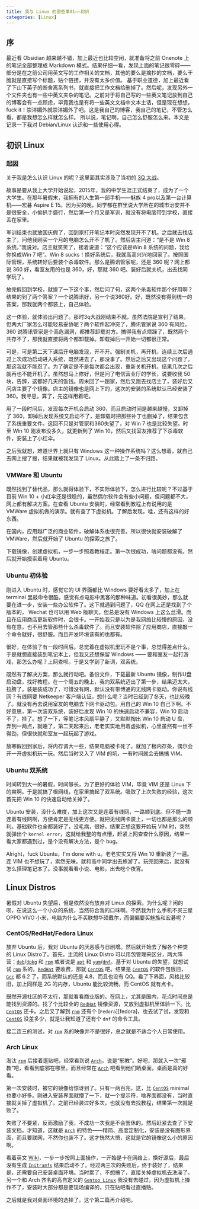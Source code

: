 ```yaml
---
title: 我与 Linux 的那些事01——初识
categories: [Linux]
---
```

## 序
最近看 Obsidian 越来越不错，加上最近也比较空闲，就准备将之前 Onenote 上的笔记全部整理成 Markdown 模式。结果仔细一看，发现上面的笔记很零碎——部分是在之前公司用英文写的工作相关的文档，其他的要么是摘抄的文档，要么干脆就是直接写个标题，贴个链接，并没有太多价值。
基于职业道德，加上最近看了下山下英子的断舍离系列书，就直接把工作文档给删掉了。然后呢，发现另外一个文件夹也有一些中英文夹杂的笔记。之前对于将自己写的一些英文笔记放到自己的博客会有一点顾虑，毕竟我也是有将一些英文文档中文本土话，但是现在想想，fuck it！崇洋媚外就崇洋媚外了吧。这是我自己的博客，我自己的笔记，不管怎么看，都是我想怎么样就怎么样。
所以说，笔记啊，自己怎么舒服怎么来。本文是记录一下我对 Debian/Linux 认识和一些使用心得。

## 初识 Linux

### 起因

关于我是怎么认识 Linux 的呢？这里面其实涉及了当初的 [3Q 大战][3q-competition]。

故事是要从我上大学开始说起，2015年，我的中学生涯正式结束了，成为了一个大学生。在那年暑假末，我拥有的人生第一部手机——魅族 4 pro以及第一台计算机——宏碁 Aspire E 15。因为买的晚，同学都在群里说大学所在的城市治安并不是很安全，小偷扒手盛行，然后第一个月又是军训，就没有将电脑带到学校，直接丢在家里。

军训结束也就放国庆假了，回到家打开笔记本时突然发现开不了机。之后就去找店主了，问他我刚买一个月的电脑怎么开不了机了。然后店主问道：“是不是 Win 8 系统。”我说对。店主就笑笑了，接着说道：“这个应该是Win 8 系统的问题，我给你换成Win 7 吧”。Win 8 sucks！换好系统后，我就高高兴兴地回家了。按照国际管理，系统转好后要装个杀毒软件。那么是腾讯管家呢，还是 360 呢？网上都说 360 好，看室友用的也是 360，好，那就 360 吧。装好后就关机，出去找同学玩了。

放完假回到学校，就提了一下这个事，然后问了句，这两个杀毒软件那个好用啊？结果的到了两个答案？一个说腾讯好，另一个说360好。好，既然没有得到统一的答案，那我就两个都装上，自己体验。

这一体验，就体验出问题了。那时3q大战刚结束不就，虽然法院是宣判了结果，但两大厂家怎么可能轻易妥协呢？两个软件起冲突了，腾讯管家说 360 有风险，360 说腾讯管家是个高危漏洞，都推荐卸载对方。搞得我有点烦躁了，既然两个共存不了，那我就直接将两个都卸载掉。卸载掉后一开始一切都很正常。

可是，可是第二天下课后开电脑发现，开不开。强制关机，再开机，连续三次后通过上次成功启动进入系统，既然进去了，那没事了。然后之后又出现这个问题了。那这我就不能忍了。为了确定是不是每次都会出现，重新关机开机，结果几次之后就再也不能开机了。虽然想马上修好，但是问了电信营业厅的学长，说要收我 50 块，告辞，这都好几天的饭钱。周末回了一趟家，然后又跑去找店主了，装好后又问店主要了个镜像。店主的镜像也是网上下的，这次的安装的系统默认已经安装了 360。我寻思，算了，先这样用着吧。

用了一段时间后，发现每次开机会启动 360，而且启动时间是越来越慢，又卸掉了 360，卸掉后发现系统又启动不了，是卸载时把那些补丁也删掉了，结果包含了系统重要文件。这回不只是对管家和360失望了，对 Win 7 也是比较失望。时至 Win 10 刚发布没多久，就更新到了 Win 10，然后又找室友推荐了下杀毒软件，安装上了小红伞。

之后我就想，难道世界上就只有 Windows 这一种操作系统吗？这么想着，就自己去网上搜了搜，结果就被我发现了 Linux。从此踏上了一条不归路。

### VMWare 和 Ubuntu

既然找到了替代品，那么就得体验下，不实际体验下，怎么进行比较呢？不过基于目前 Win 10 + 小红伞还是很稳的，虽然偶尔软件会有些小问题，但问题都不大，网上都有解决方案。在查看 Ubuntu 安装时，经常看到教程上有说用的是 VMWare 虚拟机做的演示。就有查了下虚拟机。了解后发现，哇，还有这样的好东西。

在国内，应用越广泛的商业软件，破解体系也很完善。所以很快就安装破解了 VMWare，然后就开始了 Ubuntu 的探索之旅了。

下载镜像，创建虚拟机，一步一步照着教程走。第一次很成功，啥问题都没有。然后就开始摸索着用 Ubuntu。

### Ubuntu 初体验

刚进入 Ubuntu 时，感觉它的 UI 界面都比 Windows 要好看太多了，加上在 terminal 里敲命令很酷，感觉有点电影中黑客的那种味道。初看很美妙，那么就要在进一步，安装一些办公软件了。这下就遇到问题了，QQ 在网上还是找到了个版本的， Wechat 也可以用 Web 版聊天。但总是没有 Windows 上这么丝滑。而且在应用商店更新软件时，会很卡。一开始我只是以为是我网络比较慢的原因，没有在意。也不用去管那些什么杀毒软件了。而且安装软件除了应用商店，直接敲一个命令就好，很舒服。而且开发环境该有的也都有。

很好，在体验了有一段时间后。总觉着在虚拟机里玩不是个事，总觉得差点什么。于是就想直接装到笔记本上，但我又还想保留 Windows —— 要和室友一起打游戏，那怎么办呢？上网查呗。于是又学到了新词，双系统。

既然有了解决方案，那么就行动吧。备份文件，下载最新 Ubuntu 镜像，制作U盘启动盘，找好教程。在一个周五的晚上，我向双系统迈出了第一步，结果迈太大，拉胯了。装是装成功了，可惜没有网，默认没有带博通的无线网卡驱动。你说有线网？有线网要 Netkeeper 客户端认证，想什么呢？当时已经到了冬天，也比较晚了。就没有再去说用室友的电脑去下网卡驱动包。用自己的 Win 10 自己下啊。不好意思，第一次装双系统，装好后发现 Win 10 的快速启动不兼容，Win 10 启动不了，挂了。想了一下，等笔记本风扇平静了，又默默掏出 Win 10 启动 U 盘，弄到一两点，就睡了，第二天起来后，老老实实地用着虚拟机，心里虽然有一丝不得劲，但很快就和室友一起玩起了游戏。

放寒假回到家后，将内存调大一些，结果电脑被卡死了。就加了根内存条，偶尔会开一开虚拟机玩一玩。然后当时又入了 VIM 的坑，一有时间就会去搞搞 VIM。

### Ubuntu 双系统

时间转到大一的暑假，时间够长，为了更好的体验 VIM，毕竟 VIM  还是 Linux 下的爽啊。于是就搞了根网线，在家里搞起了双系统。吸取了上次失败的经验，这次首先把 Win 10 的快速启动给关掉了。

Ubuntu 安装，没什么难度，加上这次又是连着有线网，一路顺到底。但不能一直连着有线网啊，方便肯定是无线更方便。就把无线网卡装上，一切也都是那么的顺利。基础软件也全都装好了，没毛病，很好。结果正想这要开始玩 VIM 时，突然就弹出个 `kernel error`，这就给我整的有点懵，赶紧上网查查什么原因，结果一看大家都遇到过，是个没有解决方法，是个 bug。

Alright，fuck Ubuntu，I'm done with u。老老实实又将 Win 10 重新装了一遍。连 VIM 也不想玩了，索然无味。就和高中同学出去旅游了。玩完回来后，就没有怎么搭理笔记本了。没事就看看小说、电影，出去吃个夜宵。

## Linux Distros

暑假对 Ubuntu 失望后，但是依然没有放弃对 Linux 的探索。为什么呢？闲的呗，在说这么一个小众的系统，当然符合我的口味啊。不然我为什么手机不买三星 OPPO VIVO 小米，电脑为什么不买联想华硕戴尔，而偏偏要买魅族和宏碁呢？

### CentOS/RedHat/Fedora Linux
放弃 Ubuntu 后，我对 Ubuntu 的厌恶感与日剧增。然后就开始去了解各个种类的 Linux Distro了。首先，主流的 Linux Distro 可以用包管理来区分，两大阵营：[`deb`][deb]/[`dpkg`][dpkg] 和 [`rpm`][rpm] 或者说是 [`apt`][apt] 和 [`yum`][yum]/[`dnf`][dnf]。基于对 Ubuntu 的失望，就想试试 [`rpm`][rpm] 系的，[`RedHat`][redhat] 要收费，那就 [`CentOS`][centos] 吧。结果是 [`CentOS`][centos] 的软件包很旧，[`Gcc`][gcc] 都 6.2 了，而系统默认的还是 4.8，而且也没有 QQ。看了下界面，风格比较旧，加上同样是 2G 的内存，Ubuntu 能比较流畅，而 CentOS 就有点卡。

既然开源社区的不太行，那就看看商业版的。在网上，尤其是国内，花点时间总是能找到资源的。找了个比较全的 [`RedHat`][redhat] 镜像资源，又放到虚拟机里体验一下。比 [`CentOS`][centos] 还卡。之后又了解到 [`rpm`][rpm] 还有个 [`Fedora`][fedora]，也去试了试，发现和 [`CentOS`][centos] 没差多少，就是让我知道了还有个 `dnf` 的命令工具。

接二连三的测试，对 [`rpm`][rpm] 系的映像并不是很好，总之就是不适合个人日常使用。

### Arch Linux

淘汰 [`rpm`][rpm] 后接着逛贴吧，经常看到说 [`Arch`][arch]，说是“邪教”。好吧，那就入一次“邪教”吧，看看到底邪在哪里。而且经常在 [`Arch`][arch] 吧看到他们晒桌面，桌面是真的好看。

第一次安装时，被它的镜像给惊讶到了。只有一两百兆，这，比 [`CentOS`][centos] minimal 也要小好多。刚进入安装界面就懵了一下，就一个提示符，啥界面都没有，当时直接就关掉了虚拟机了。之前已经装过好多次，也就没有去找教程，结果第一次就是败了。

失败了不要紧，反而激励了我，不成功一次我是不会罢休的。然后赶紧去查了下安装文档。才知道，这就是 [`Arch`][arch] 的特色——精简、高度定制化，安装是没有图形界面，而且要联网，不然你也装不了。这才恍然大悟，这就是它的镜像这么小的原因啊。

看着英文 [Wiki][arch-installation-wiki]，一步一步按照上面操作，一开始是卡在网络上，换好源后，最后没有生成 [`Initramfs`][initramfs] 结果启动不了。经过两三次的失败后，终于装好了，结果是，还需要自己安装桌面环境。当时累了，不想搞了，直接关掉虚拟机去洗澡了。另一个和 Arch 齐名的高自定义的 [`Gentoo Linux`][gentoo] 我没有去碰过，因为虚拟机上操作不了，安装时大部分都是要现场编译的，只在贴吧看过直播贴。

之后就是我对桌面环境的选择了。这个第二篇再介绍吧。


[3q-competition]: https://baike.baidu.com/item/%E8%85%BE%E8%AE%AF360%E4%B9%8B%E4%BA%89
[deb]: https://baike.baidu.com/item/deb/7025498
[dpkg]: https://baike.baidu.com/item/dpkg
[apt]: https://baike.baidu.com/item/apt/20109246
[rpm]: https://baike.baidu.com/item/RPM/3794648
[yum]: https://www.man7.org/linux/man-pages/man8/yum.8.html
[dnf]: https://fedoraproject.org/wiki/DNF
[gcc]: http://gcc.gnu.org/
[redhat]: https://www.redhat.com/en
[centos]: https://www.centos.org/
[arch]: https://archlinux.org/
[gentoo]: https://www.gentoo.org/
[initramfs]: https://baike.baidu.com/item/initramfs
[arch-installation-wiki]: https://wiki.archlinux.org/index.php/Installation_guide